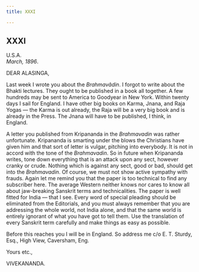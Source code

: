 ```yaml
---
title: XXXI

---
```





  

  


## XXXI

U.S.A.  
*March, 1896*.

DEAR ALASINGA,

Last week I wrote you about the *Brahmavâdin*. I forgot to write about
the Bhakti lectures. They ought to be published in a book all together.
A few hundreds may be sent to America to Goodyear in New York. Within
twenty days I sail for England. I have other big books on Karma, Jnana,
and Raja Yogas — the Karma is out already, the Raja will be a very big
book and is already in the Press. The Jnana will have to be published, I
think, in England.

A letter you published from Kripananda in the *Brahmavadin* was rather
unfortunate. Kripananda is smarting under the blows the Christians have
given him and that sort of letter is vulgar, pitching into everybody. It
is not in accord with the tone of the *Brahmavadin*. So in future when
Kripananda writes, tone down everything that is an attack upon any sect,
however cranky or crude. Nothing which is against any sect, good or bad,
should get into the *Brahmavadin*. Of course, we must not show active
sympathy with frauds. Again let me remind you that the paper is too
technical to find any subscriber here. The average Western neither knows
nor cares to know all about jaw-breaking Sanskrit terms and
technicalities. The paper is well fitted for India — that I see. Every
word of special pleading should be eliminated from the Editorials, and
you must always remember that you are addressing the whole world, not
India alone, and that the same world is entirely ignorant of what you
have got to tell them. Use the translation of every Sanskrit term
carefully and make things as easy as possible.

Before this reaches you I will be in England. So address me c/o E. T.
Sturdy, Esq., High View, Caversham, Eng. 

Yours etc.,

VIVEKANANDA.



